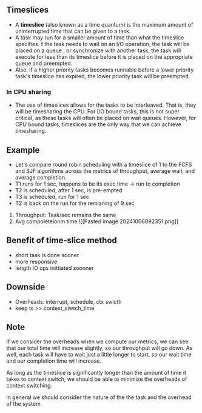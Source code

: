
## Timeslices 
- A **timeslice** (also known as a time quantum) is the maximum amount of uninterrupted time that can be given to a task.
- A task may run for a smaller amount of time than what the timeslice specifies. f the task needs to wait on an I/O operation, the task will be placed on a queue , or synchronize with another task, the task will execute for less than its timeslice before it is placed on the appropriate queue and preempted.
- Also, if a higher priority tasks becomes runnable before a lower priority task's timeslice has expired, the lower priority task will be preempted.
### In CPU sharing

- The use of timeslices allows for the tasks to be interleaved. That is, they will be timesharing the CPU. For I/O bound tasks, this is not super critical, as these tasks will often be placed on wait queues. However, for CPU bound tasks, timeslices are the only way that we can achieve timesharing.

## Example 
- Let's compare round robin scheduling with a timeslice of 1 to the FCFS and SJF algorithms across the metrics of throughput, average wait, and average completion.
- T1 runs for 1 sec, happens to be its exec time -> run to completion
- T2 is scheduled, after 1 sec, is pre-empted
- T3 is scheduled, run for 1 sec
- T2 is back on the run for the remianing of 9 sec 
1. Throughput: Task/sec remains the same 
2. Avg compoleteionm time 
![[Pasted image 20241006092351.png]]


## Benefit of time-slice method 
- short task is done sooner 
- more responsive 
- length IO ops inittiated soonner 

## Downside 

- Overheads: interrupt, schedule, ctx swicth
- keep ts >> context_siwtch_time

## Note
If we consider the overheads when we compute our metrics, we can see that our total time will increase slightly, so our throughput will go down. As well, each task will have to wait just a little longer to start, so our wait time and our completion time will increase.

As long as the timeslice is significantly longer than the amount of time it takes to context switch, we should be able to minimize the overheads of context switching.

in general we should consider the nature of the the task and the overhead of the system 

